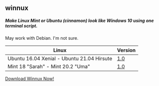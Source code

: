 ## winnux

##### Make Linux Mint or Ubuntu (cinnamon) look like Windows 10 using one terminal script.

May work with Debian. I'm not sure.

Linux | Version
------------ | -------------
Ubuntu 16.04 Xenial - Ubuntu 21.04 Hirsute | [1.0](https://github.com/techguy16/winnux/releases/download/1.0/Winnux_1-0.sh)
Mint 18 "Sarah" - Mint 20.2 "Uma" | [1.0](https://github.com/techguy16/winnux/releases/download/1.0/Winnux_1-0.sh)

[Download Winnux Now!](https://github.com/techguy16/winnux/releases/download/0.9/Winnux.sh)

